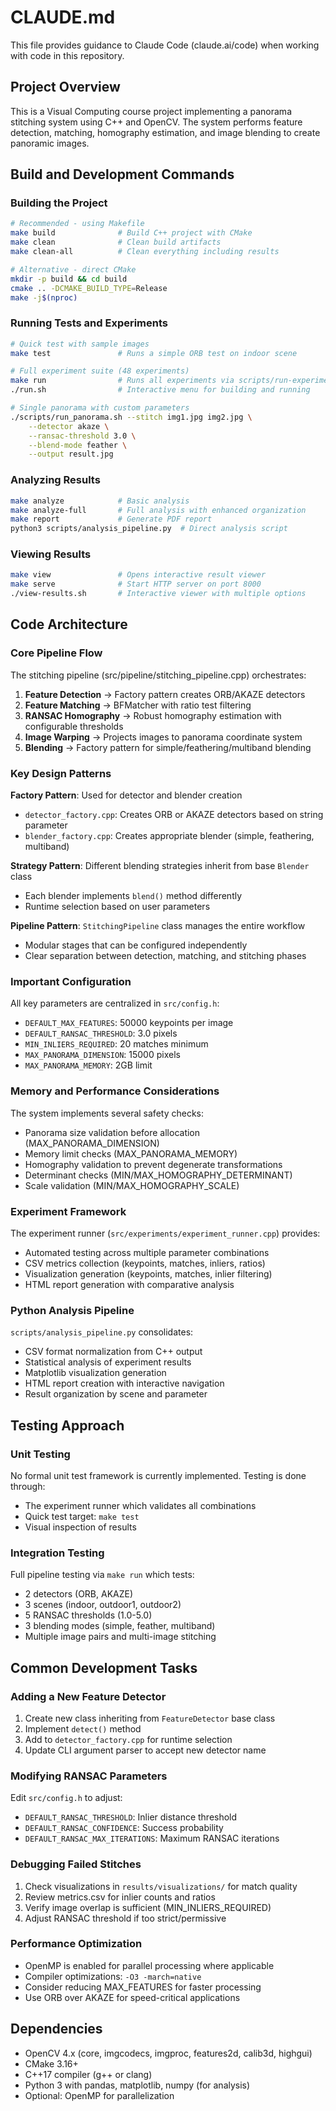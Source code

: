 # CLAUDE.md

This file provides guidance to Claude Code (claude.ai/code) when working with code in this repository.

## Project Overview

This is a Visual Computing course project implementing a panorama stitching system using C++ and OpenCV. The system performs feature detection, matching, homography estimation, and image blending to create panoramic images.

## Build and Development Commands

### Building the Project
```bash
# Recommended - using Makefile
make build              # Build C++ project with CMake
make clean              # Clean build artifacts
make clean-all          # Clean everything including results

# Alternative - direct CMake
mkdir -p build && cd build
cmake .. -DCMAKE_BUILD_TYPE=Release
make -j$(nproc)
```

### Running Tests and Experiments
```bash
# Quick test with sample images
make test               # Runs a simple ORB test on indoor scene

# Full experiment suite (48 experiments)
make run                # Runs all experiments via scripts/run-experiments.sh
./run.sh                # Interactive menu for building and running

# Single panorama with custom parameters
./scripts/run_panorama.sh --stitch img1.jpg img2.jpg \
    --detector akaze \
    --ransac-threshold 3.0 \
    --blend-mode feather \
    --output result.jpg
```

### Analyzing Results
```bash
make analyze            # Basic analysis
make analyze-full       # Full analysis with enhanced organization
make report             # Generate PDF report
python3 scripts/analysis_pipeline.py  # Direct analysis script
```

### Viewing Results
```bash
make view               # Opens interactive result viewer
make serve              # Start HTTP server on port 8000
./view-results.sh       # Interactive viewer with multiple options
```

## Code Architecture

### Core Pipeline Flow
The stitching pipeline (src/pipeline/stitching_pipeline.cpp) orchestrates:
1. **Feature Detection** → Factory pattern creates ORB/AKAZE detectors
2. **Feature Matching** → BFMatcher with ratio test filtering
3. **RANSAC Homography** → Robust homography estimation with configurable thresholds
4. **Image Warping** → Projects images to panorama coordinate system
5. **Blending** → Factory pattern for simple/feathering/multiband blending

### Key Design Patterns

**Factory Pattern**: Used for detector and blender creation
- `detector_factory.cpp`: Creates ORB or AKAZE detectors based on string parameter
- `blender_factory.cpp`: Creates appropriate blender (simple, feathering, multiband)

**Strategy Pattern**: Different blending strategies inherit from base `Blender` class
- Each blender implements `blend()` method differently
- Runtime selection based on user parameters

**Pipeline Pattern**: `StitchingPipeline` class manages the entire workflow
- Modular stages that can be configured independently
- Clear separation between detection, matching, and stitching phases

### Important Configuration

All key parameters are centralized in `src/config.h`:
- `DEFAULT_MAX_FEATURES`: 50000 keypoints per image
- `DEFAULT_RANSAC_THRESHOLD`: 3.0 pixels
- `MIN_INLIERS_REQUIRED`: 20 matches minimum
- `MAX_PANORAMA_DIMENSION`: 15000 pixels
- `MAX_PANORAMA_MEMORY`: 2GB limit

### Memory and Performance Considerations

The system implements several safety checks:
- Panorama size validation before allocation (MAX_PANORAMA_DIMENSION)
- Memory limit checks (MAX_PANORAMA_MEMORY)
- Homography validation to prevent degenerate transformations
- Determinant checks (MIN/MAX_HOMOGRAPHY_DETERMINANT)
- Scale validation (MIN/MAX_HOMOGRAPHY_SCALE)

### Experiment Framework

The experiment runner (`src/experiments/experiment_runner.cpp`) provides:
- Automated testing across multiple parameter combinations
- CSV metrics collection (keypoints, matches, inliers, ratios)
- Visualization generation (keypoints, matches, inlier filtering)
- HTML report generation with comparative analysis

### Python Analysis Pipeline

`scripts/analysis_pipeline.py` consolidates:
- CSV format normalization from C++ output
- Statistical analysis of experiment results
- Matplotlib visualization generation
- HTML report creation with interactive navigation
- Result organization by scene and parameter

## Testing Approach

### Unit Testing
No formal unit test framework is currently implemented. Testing is done through:
- The experiment runner which validates all combinations
- Quick test target: `make test`
- Visual inspection of results

### Integration Testing
Full pipeline testing via `make run` which tests:
- 2 detectors (ORB, AKAZE)
- 3 scenes (indoor, outdoor1, outdoor2)
- 5 RANSAC thresholds (1.0-5.0)
- 3 blending modes (simple, feather, multiband)
- Multiple image pairs and multi-image stitching

## Common Development Tasks

### Adding a New Feature Detector
1. Create new class inheriting from `FeatureDetector` base class
2. Implement `detect()` method
3. Add to `detector_factory.cpp` for runtime selection
4. Update CLI argument parser to accept new detector name

### Modifying RANSAC Parameters
Edit `src/config.h` to adjust:
- `DEFAULT_RANSAC_THRESHOLD`: Inlier distance threshold
- `DEFAULT_RANSAC_CONFIDENCE`: Success probability
- `DEFAULT_RANSAC_MAX_ITERATIONS`: Maximum RANSAC iterations

### Debugging Failed Stitches
1. Check visualizations in `results/visualizations/` for match quality
2. Review metrics.csv for inlier counts and ratios
3. Verify image overlap is sufficient (MIN_INLIERS_REQUIRED)
4. Adjust RANSAC threshold if too strict/permissive

### Performance Optimization
- OpenMP is enabled for parallel processing where applicable
- Compiler optimizations: `-O3 -march=native`
- Consider reducing MAX_FEATURES for faster processing
- Use ORB over AKAZE for speed-critical applications

## Dependencies

- OpenCV 4.x (core, imgcodecs, imgproc, features2d, calib3d, highgui)
- CMake 3.16+
- C++17 compiler (g++ or clang)
- Python 3 with pandas, matplotlib, numpy (for analysis)
- Optional: OpenMP for parallelization